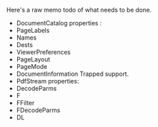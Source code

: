 Here's a raw memo todo of what needs to be done.

* DocumentCatalog properties :
 * PageLabels
 * Names
 * Dests
 * ViewerPreferences
 * PageLayout
 * PageMode
* DocumentInformation Trapped support.
* PdfStream properties:
 * DecodeParms
 * F
 * FFilter
 * FDecodeParms
 * DL